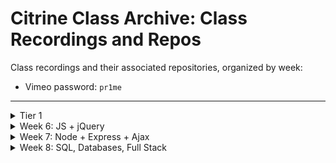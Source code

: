 # Citrine Class Archive: Class Recordings and Repos

Class recordings and their associated repositories, organized by week: 

  - Vimeo password: `pr1me`

---

<details>
  <summary>Tier 1</summary>

  * Videos:
    * [Week 1](https://vimeo.com/800640028)
    * [Week 2](https://vimeo.com/804059749)
    * [Week 3](https://vimeo.com/807952186)
    * [Week 4](https://vimeo.com/808843801)
    * [Week 5](https://vimeo.com/811366851)
</details>

<details>
  <summary>Week 6: JS + jQuery</summary>

  ##### Monday - 03/27:
  * Repo:
    * [js-foundations](https://github.com/PrimeAcademy/citrine-js-foundations)
  * Videos:
    * [Welcome!](https://vimeo.com/813680305)
    * [Syllabus + Tier 2 Expectations](https://vimeo.com/813682698)
    * [Expressions and Values](https://vimeo.com/813686423)
    * [Control Flow and Data Modeling](https://vimeo.com/813688902)
    * [Nested `for...of` Loops](https://vimeo.com/813718292)

  ##### Tuesday - 03/28:
  * Repos:
    * [t1-code-challenge-live-solve](https://github.com/PrimeAcademy/citrine-tier-1-code-challenge-live-solve)
    * [bonus-calculator-live-solve](https://github.com/PrimeAcademy/citrine-bonus-calculator-group-project-1-live-solve)
  * Videos:
    * [Tier 1 Code Challenge Solve](https://vimeo.com/813718900)
    * [Bonus Calculator Solve](https://vimeo.com/813722201)

  ##### Wednesday - 03/29:
  * Videos:
    * [Intro to Whiteboarding](https://vimeo.com/813858566)
    * [Debugging: Matt's Demo and Andrew's Debugging Adventure](https://vimeo.com/813859477)

  ##### Thursday - 03/30:
  * Repos:
    * [html-dom](https://github.com/PrimeAcademy/citrine-html-dom)
    * [event-driven-programming](https://github.com/PrimeAcademy/citrine-event-driven-programming)
    * [event-delegation](https://github.com/PrimeAcademy/citrine-event-delegation)
  * Videos:
    * [Debugging Presentations](https://vimeo.com/813865663)
    * [Foundational Concepts of HTML, CSS, and The DOM](https://vimeo.com/813869379)
    * [Event-Driven Programming w/ jQuery](https://vimeo.com/813869818)
    * [Event Delegation w/ jQuery](https://vimeo.com/813870434)

  ##### Friday - 03/31:
  * Repos:
    * [color-blocks-solve](https://github.com/PrimeAcademy/citrine-color-blocks-solve)
    * [jquery-app](https://github.com/PrimeAcademy/citrine-jquery-app) 👈 jQuery Cheat Sheet in `README.md`
  * Videos:
    * [Color Blocks Solve](https://vimeo.com/813891453)
    * [Forms, Inputs, and `event.preventDefault()`](https://vimeo.com/813892009)
    * [Making an App](https://vimeo.com/813892311)

</details>

<details>
  <summary>Week 7: Node + Express + Ajax</summary>

  ##### Monday - 04/03:
  * Repos:
    * [jquery-salary-calculator-solve](https://github.com/PrimeAcademy/citrine-jquery-salary-calculator-solve)
    * [jquery-salary-calculator-solved-with-state](https://github.com/PrimeAcademy/citrine-jquery-salary-calculator-solved-with-state)
  * Videos:
    * [Salary Calculator Solve: Part 1](https://vimeo.com/815026203)
    * [Salary Calculator Solve: Part 2](https://vimeo.com/815026139)
    * [Event --> State --> Render](https://vimeo.com/815026079)

  ##### Tuesday - 04/04:
  * Repos:
    * [guess-who-solve](https://github.com/PrimeAcademy/citrine-guess-who-1-solve)
    * [node-intro](https://github.com/PrimeAcademy/citrine-node-intro)
    * [js-in-node-vs-browser](https://github.com/PrimeAcademy/citrine-emu-friends)
    * [express-server](https://github.com/PrimeAcademy/citrine-express-server) 👈 need some express boilerplate?
  * Videos:
    * [Career Dev: Mentorship Overview](https://vimeo.com/815027075)
    * [The Stack](https://vimeo.com/815027038)
    * [Node: Another JS Runtime](https://vimeo.com/815026979)
    * [Server: Using the Express Library to Make One](https://vimeo.com/815026911)

  ##### Wednesday - 04/05:
  * Repos:
    * [ajax-get](https://github.com/PrimeAcademy/citrine-the-express-express-ajax-example)
    * [ajax-post](https://github.com/PrimeAcademy/citrine-the-express-express-ajax-post)
  * Videos:
    * [Q&A w/ Conceptual Drawing About Servers](https://vimeo.com/815066904)
    * [Making a GET Request from Client-Side](https://vimeo.com/815156937)
    * [Making a POST Request from Client-Side](https://vimeo.com/815154923)

  ##### Thursday - 04/06:
  * Repo:
    * [client-server-get-post-review](https://github.com/PrimeAcademy/citrine-client-server-get-post-review) 👈 live solve of Server-Side Inventory + excalidraw diagram of GET/POST in `README.md`
  * Videos:
    * [Client/Sever Get/Post Review: Part 1](https://vimeo.com/815861365)
    * [Client/Sever Get/Post Review: Part 2](https://vimeo.com/815860571)

  ##### Friday - 04/07:
  * Repo:
    * [Group Number Guessing Game Solve](https://github.com/PrimeAcademy/citrine-group-number-guessing-game-solve)
  * Videos:
    * None
</details>

<details>
  <summary>Week 8: SQL, Databases, Full Stack</summary>

  ##### Monday - 04/10:
  * Repos:
    * [Weekend Jquery Server Calculator Live Solve](https://github.com/PrimeAcademy/citrine-weekend-jquery-server-calculator-solve)
    * [Express Routers Example](https://github.com/PrimeAcademy/citrine-express-routers)
    * [Citrine New App](https://github.com/PrimeAcademy/citrine-new-app)
  * Videos:
    * [Weekend Jquery Server Calculator Live Solve](https://vimeo.com/manage/videos/816293470)
    * TBD: Express Routers Example
  
  ##### Tuesday - 04/11:
  * Repos:
    * TBD
  * Videos:
    * TBD

  ##### Wednesday - 04/12:
  * Repos:
    * TBD
  * Videos:
    * TBD

  ##### Thursday - 04/13:
  * Repos:
    * TBD
  * Videos:
    * TBD

  ##### Friday - 04/14:
  * Repos:
    * TBD
  * Videos:
    * TBD

</details>







